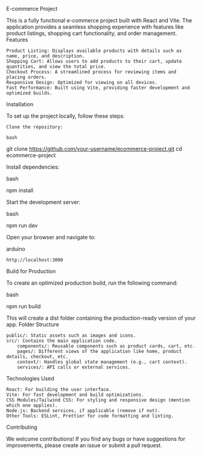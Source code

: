 E-commerce Project

This is a fully functional e-commerce project built with React and Vite. The application provides a seamless shopping experience with features like product listings, shopping cart functionality, and order management.
Features

    Product Listing: Displays available products with details such as name, price, and description.
    Shopping Cart: Allows users to add products to their cart, update quantities, and view the total price.
    Checkout Process: A streamlined process for reviewing items and placing orders.
    Responsive Design: Optimized for viewing on all devices.
    Fast Performance: Built using Vite, providing faster development and optimized builds.

Installation

To set up the project locally, follow these steps:

    Clone the repository:

    bash

git clone https://github.com/your-username/ecommerce-project.git
cd ecommerce-project

Install dependencies:

bash

npm install

Start the development server:

bash

npm run dev

Open your browser and navigate to:

arduino

    http://localhost:3000

Build for Production

To create an optimized production build, run the following command:

bash

npm run build

This will create a dist folder containing the production-ready version of your app.
Folder Structure

    public/: Static assets such as images and icons.
    src/: Contains the main application code.
        components/: Reusable components such as product cards, cart, etc.
        pages/: Different views of the application like home, product details, checkout, etc.
        context/: Handles global state management (e.g., cart context).
        services/: API calls or external services.

Technologies Used

    React: For building the user interface.
    Vite: For fast development and build optimizations.
    CSS Modules/Tailwind CSS: For styling and responsive design (mention which one applies).
    Node.js: Backend services, if applicable (remove if not).
    Other Tools: ESLint, Prettier for code formatting and linting.

Contributing

We welcome contributions! If you find any bugs or have suggestions for improvements, please create an issue or submit a pull request.
